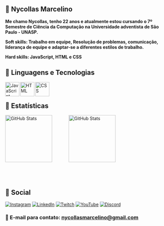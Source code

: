 ## 👾 Nycollas Marcelino

**Me chamo Nycollas, tenho 22 anos e atualmente estou cursando o 7º Semestre de Ciência da Computação na Universidade adventista de São Paulo - UNASP.**

**Soft skills: Trabalho em equipe, Resolução de problemas, comunicação, liderança de equipe e adaptar-se a diferentes estilos de trabalho.**

**Hard skills: JavaScript, HTML e CSS**

## 🤖 Linguagens e Tecnologias


<img 
align="left"
title="JavaScript"
width="45px"
style="pdding-right: 10px;"
src="https://cdn.jsdelivr.net/gh/devicons/devicon@latest/icons/javascript/javascript-original.svg" /> 

<img 
align="left"
title="HTML"
width="45px"
style="pdding-right: 10px;"
src="https://cdn.jsdelivr.net/gh/devicons/devicon@latest/icons/html5/html5-original.svg" />

<img 
align="left"
title="CSS"
width="45px"
style="pdding-right: 10px;"
src="https://cdn.jsdelivr.net/gh/devicons/devicon@latest/icons/css3/css3-original.svg" />


<br/>
<br/>

## 🚀 Estatísticas

<p>
  <img 
    align="left" 
    alt="GitHub Stats" 
    height="150" 
    style="padding-right: 50px;" 
    src="https://github-readme-stats.vercel.app/api/top-langs/?username=NyckMarc&show_icons=true&theme=tokyonight&include_all_commits=true&locale=pt-br"
  />

<img 
    align="left" 
    alt="GitHub Stats" 
    height="150" 
    src="https://github-readme-stats.vercel.app/api/top-langs/?username=NyckMarc&theme=tokyonight&layout=compact&custom_title=Tecnologias&langs_count=7" 
  />

</p>

<br><br><br><br><br><br><br><br><br><br><br><br>

## 📌 Social 

[![Instagram](https://img.shields.io/badge/Instagram-E4405F?style=for-the-badge&logo=instagram&logoColor=white)](https://www.instagram.com/nyckmarcelino/)
[![LinkedIn](https://img.shields.io/badge/LinkedIn-0077B5?style=for-the-badge&logo=linkedin&logoColor=white)](https://www.linkedin.com/in/nycollas-marcelino-2a4aa4206/)
[![Twitch](https://img.shields.io/badge/Twitch-9146FF?style=for-the-badge&logo=twitch&logoColor=white)](https://www.twitch.tv/nyckluck)
[![YouTube]( https://img.shields.io/badge/YouTube-FF0000?style=for-the-badge&logo=youtube&logoColor=white)](https://www.youtube.com/channel/UCXgb9nFkhch0YGP0WvL3MHA)
[![Discord](https://img.shields.io/badge/Discord-7289DA?style=for-the-badge&logo=discord&logoColor=white)](https://discord.com/users/241975689576841216)

### 📧 E-mail para contato: nycollasmarcelino@gmail.com
